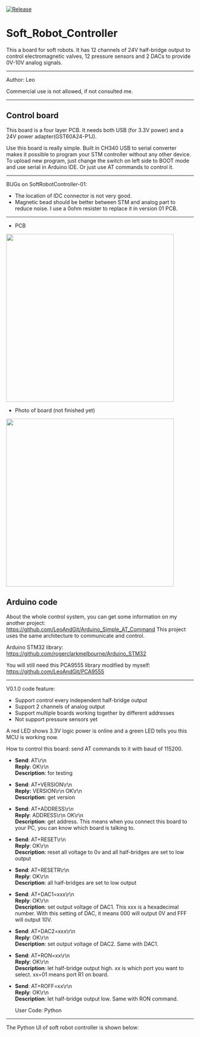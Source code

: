 [![Release](https://img.shields.io/badge/Release-Ver0.1.0-blue.svg)](https://github.com/LeoAndGit/Soft_Robot_Controller/releases)

Soft_Robot_Controller
===========================
This a board for soft robots. It has 12 channels of 24V half-bridge output to control electromagnetic valves, 12 pressure sensors and 2 DACs to provide 0V-10V analog signals. 

****
Author: Leo

Commercial use is not allowed, if not consulted me.
****

Control board
---------------------------
This board is a four layer PCB. It needs both USB (for 3.3V power) and a 24V power adapter(GST60A24-P1J).

Use this board is really simple. Built in CH340 USB to serial converter makes it possible to program your STM controller without any other device. To upload new program, just change the switch on left side to BOOT mode and use serial in Arduino IDE. Or just use AT commands to control it.

***************************

BUGs on SoftRobotController-01:
- The location of IDC connector is not very good.
- Magnetic bead should be better between STM and analog part to reduce noise. I use a 0ohm resister to replace it in version 01 PCB.

***************************

- PCB 
<img src="/Image/PCB01.png" width="450px" />

- Photo of board (not finished yet)
<img src="/Image/board01.jpg" width="450px" />



Arduino code
---------------------------
About the whole control system, you can get some information on my another project: https://github.com/LeoAndGit/Arduino_Simple_AT_Command This project uses the same architecture to communicate and control.

Arduino STM32 library: https://github.com/rogerclarkmelbourne/Arduino_STM32

You will still need this PCA9555 library modified by myself: https://github.com/LeoAndGit/PCA9555

***************************

V0.1.0 code feature:
- Support control every independent half-bridge output
- Support 2 channels of analog output
- Support multiple boards working together by different addresses
- Not support pressure sensors yet

A red LED shows 3.3V logic power is online and a green LED tells you this MCU is working now. 

How to control this board: send AT commands to it with baud of 115200. 

- **Send**: AT\r\n  
  **Reply**: OK\r\n  
  **Description**: for testing 


- **Send**: AT+VERSION\r\n  
  **Reply:** VERSION\r\n OK\r\n  
  **Description**: get version


- **Send**: AT+ADDRESS\r\n  
  **Reply**: ADDRESS\r\n OK\r\n  
  **Description**: get address. This means when you connect this board to your PC, you can know which board is talking to.


- **Send**: AT+RESET\r\n  
  **Reply**: OK\r\n  
  **Description**: reset all voltage to 0v and all half-bridges are set to low output


- **Send**: AT+RESETR\r\n  
  **Reply**: OK\r\n  
  **Description**: all half-bridges are set to low output


- **Send**: AT+DAC1=xxx\r\n  
  **Reply**: OK\r\n  
  **Description**: set output voltage of DAC1. This xxx is a hexadecimal number. With this setting of DAC, it means 000 will output 0V and FFF will output 10V.


- **Send**: AT+DAC2=xxx\r\n  
  **Reply**: OK\r\n  
  **Description**: set output voltage of DAC2. Same with DAC1.


- **Send**: AT+RON=xx\r\n  
  **Reply**: OK\r\n  
  **Description**: let half-bridge output high. xx is which port you want to select. xx=01 means port R1 on board.


- **Send**: AT+ROFF=xx\r\n  
  **Reply**: OK\r\n  
  **Description**: let half-bridge output low. Same with RON command.
  
  
  User Code: Python 
---------------------------
The Python UI of soft robot controller is shown below:
